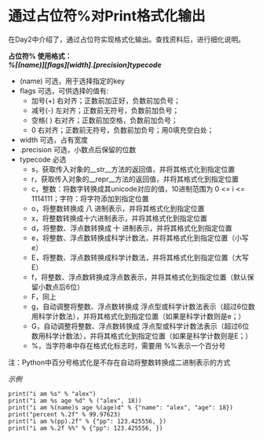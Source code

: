 # 通过占位符%对Print格式化输出  
在Day2中介绍了，通过占位符实现格式化输出。查找资料后，进行细化说明。  

**占位符% 使用格式：**  
***%[(name)][flags][width].[precision]typecode***  
+ (name)         可选，用于选择指定的key  
+ flags          可选，可供选择的值有:  
	- 加号(+)       右对齐；正数前加正好，负数前加负号；  
	- 减号(-)       左对齐；正数前无符号，负数前加负号；  
	- 空格( )       右对齐；正数前加空格，负数前加负号；  
	- 0             右对齐；正数前无符号，负数前加负号；用0填充空白处；  
+ width          可选，占有宽度  
+ .precision     可选，小数点后保留的位数  
+ typecode       必选  
	- s，获取传入对象的__str__方法的返回值，并将其格式化到指定位置  
	- r，获取传入对象的__repr__方法的返回值，并将其格式化到指定位置  
	- c，整数：将数字转换成其unicode对应的值，10进制范围为 0 <= i <= 1114111；字符：将字符添加到指定位置  
	- o，将整数转换成 八  进制表示，并将其格式化到指定位置   
	- x，将整数转换成十六进制表示，并将其格式化到指定位置  
	- d，将整数、浮点数转换成 十 进制表示，并将其格式化到指定位置   
	- e，将整数、浮点数转换成科学计数法，并将其格式化到指定位置（小写e）  
	- E，将整数、浮点数转换成科学计数法，并将其格式化到指定位置（大写E）  
	- f，将整数、浮点数转换成浮点数表示，并将其格式化到指定位置（默认保留小数点后6位）  
	- F，同上  
	- g，自动调整将整数、浮点数转换成 浮点型或科学计数法表示（超过6位数用科学计数法），并将其格式化到指定位置（如果是科学计数则是e；）   
	- G，自动调整将整数、浮点数转换成 浮点型或科学计数法表示（超过6位数用科学计数法），并将其格式化到指定位置（如果是科学计数则是E；）  
	- %，当字符串中存在格式化标志时，需要用 %%表示一个百分号  

注：Python中百分号格式化是不存在自动将整数转换成二进制表示的方式

*示例*
```
print("i am %s" % "alex")   
print("i am %s age %d" % ("alex", 18))   
print("i am %(name)s age %(age)d" % {"name": "alex", "age": 18})   
print("percent %.2f" % 99.97623)   
print("i am %(pp).2f" % {"pp": 123.425556, })   
print("i am %.2f %%" % {"pp": 123.425556, })   
```